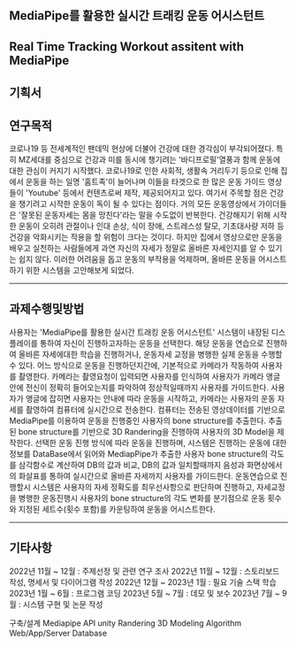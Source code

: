 MediaPipe를 활용한 실시간 트래킹 운동 어시스턴트
---
Real Time Tracking Workout assitent with MediaPipe
---


기획서
---
연구목적
---
코로나19 등 전세계적인 팬데믹 현상에 더불어 건강에 대한 경각심이 부각되어졌다. 특히 MZ세대를 중심으로 건강과 미를 동시에 챙기려는 '바디프로필'열풍과 함께 운동에 대한 관심이 커지기 시작했다. 코로나19로 인한 사회적, 생활속 거리두기 등으로 인해 집에서 운동을 하는 일명 '홈트족'이 늘어나며 이들을 타겟으로 한 많은 운동 가이드 영상들이 'Youtube' 등에서 컨텐츠로써 제작, 제공되어지고 있다. 여기서 주목할 점은 건강을 챙기려고 시작한 운동이 독이 될 수 있다는 점이다. 거의 모든 운동영상에서 가이더들은 '잘못된 운동자세는 몸을 망친다'라는 말을 수도없이 반복한다. 건강해지기 위해 시작한 운동이 오히려 관절이나 인대 손상, 식이 장애, 스트레스성 탈모, 기초대사량 저하 등 건강을 악화시키는 작용을 할 위험이 크다는 것이다. 하지만 집에서 영상으로만 운동을 배우고 실천하는 사람들에게 과연 자신의 자세가 정말로 올바른 자세인지를 알 수 있기는 쉽지 않다. 이러한 어려움을 돕고 운동의 부작용을 억제하며, 올바른 운동을 어시스트하기 위한 시스템을 고안해보게 되었다. 

---
과제수행및방법
---
사용자는 'MediaPipe를 활용한 실시간 트래킹 운동 어시스턴트' 시스템이 내장된 디스플레이를 통하여 자신이 진행하고자하는 운동을 선택한다. 해당 운동을 연습으로 진행하여 올바른 자세에대한 학습을 진행하거나, 운동자세 교정을 병행한 실제 운동을 수행할 수 있다. 어느 방식으로 운동을 진행하던지간에, 기본적으로 카메라가 작동하여 사용자를 촬영한다. 카메라는 촬영요청이 입력되면 사용자를 인식하여 사용자가 카메라 앵글 안에 전신이 정확히 들어오는지를 파악하여 정상적일때까지 사용자를 가이드한다. 사용자가 앵글에 잡히면 사용자는 안내에 따라 운동을 시작하고, 카메라는 사용자의 운동 자세를 촬영하여 컴퓨터에 실시간으로 전송한다. 컴퓨터는 전송된 영상데이터를 기반으로 MediaPipe를 이용하여 운동을 진행중인 사용자의 bone structure를 추출한다. 추출된 bone structure를 기반으로 3D Randering을 진행하여 사용자의 3D Model을 제작한다.
선택한 운동 진행 방식에 따라 운동을 진행하며, 시스템은 진행하는 운동에 대한 정보를 DataBase에서 읽어와 MediapPipe가 추출한 사용자 bone structure의 각도를 삼각함수로 계산하여 DB의 값과 비교, DB의 값과 일치할때까지 음성과 화면상에서의 화살표를 통하여 실시간으로 올바른 자세까지 사용자를 가이드한다.
운동연습으로 진행할시 시스템은 사용자의 자세 정확도를 최우선사항으로 판단하며 진행하고, 자세교정을 병행한 운동진행시 사용자의 bone structure의 각도 변화를 분기점으로 운동 횟수와 지정된 세트수(횟수 포함)를 카운팅하여 운동을 어시스트한다.


---
기타사항
---
2022년 11월 ~ 12월 : 주제선정 및 관련 연구 조사
2022년 11월 ~ 12월 : 스토리보드 작성, 명세서 및 다이어그램 작성
2022년 12월 ~ 2023년 1월 : 필요 기술 스택 학습
2023년 1월 ~ 6월 : 프로그램 코딩
2023년 5월 ~ 7월 : 데모 및 보수
2023년 7월 ~ 9월 : 시스템 구현 및 논문 작성

구축/설계
Mediapipe API
unity Randering
3D Modeling
Algorithm
Web/App/Server
Database
